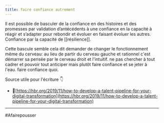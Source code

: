 ```yaml
---
title: faire confiance autrement
---
```


Il est possible de basculer de la confiance en des histoires et des promesses par validation d’antécédents à une confiance en la capacité à réagir et s’adapter pour rebondir et évoluer en faisant évoluer les autres. Confiance par la capacité de [[résilience]].

Cette bascule semble cela dit demander de changer le fonctionnement même du cerveau: au lieu de partir du cerveau gauche et rationnel c'est démarrer sa pensée par le cerveau droit et l'intuitif. ne pas chercher à tout cadrer et pouvoir tout anticiper mais plutôt faire confiance et se jeter à l'eau. faire confiance quoi.


Source utile pour l'écriture 👇
-   🔗[](https://hbr.org/2019/11/how-to-develop-a-talent-pipeline-for-your-digital-transformation)[https://hbr.org/2019/11/how-to-develop-a-talent-pipeline-for-your-digital-transformation](https://hbr.org/2019/11/how-to-develop-a-talent-pipeline-for-your-digital-transformation)

---
#Afairepousser 